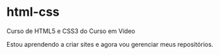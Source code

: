 # html-css
 Curso de HTML5 e CSS3 do Curso em Vídeo


Estou aprendendo a criar sites e agora vou gerenciar meus repositórios.